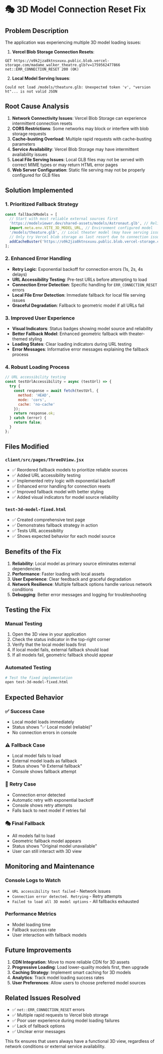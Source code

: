 # 🎭 3D Model Connection Reset Fix

## Problem Description
The application was experiencing multiple 3D model loading issues:

1. **Vercel Blob Storage Connection Resets**:
```
GET https://o9k2jza8ktnsxuxu.public.blob.vercel-storage.com/madame_walker_theatre.glb?v=1759562477866 net::ERR_CONNECTION_RESET 200 (OK)
```

2. **Local Model Serving Issues**:
```
Could not load /models/theature.glb: Unexpected token 'v', "version ht"... is not valid JSON
```

## Root Cause Analysis
1. **Network Connectivity Issues**: Vercel Blob Storage can experience intermittent connection resets
2. **CORS Restrictions**: Some networks may block or interfere with blob storage requests
3. **Cache-busting Overload**: Multiple rapid requests with cache-busting parameters
4. **Service Availability**: Vercel Blob Storage may have intermittent availability issues
5. **Local File Serving Issues**: Local GLB files may not be served with correct MIME types or may return HTML error pages
6. **Web Server Configuration**: Static file serving may not be properly configured for GLB files

## Solution Implemented

### 1. **Prioritized Fallback Strategy**
```javascript
const fallbackModels = [
  // Start with most reliable external sources first
  'https://modelviewer.dev/shared-assets/models/Astronaut.glb', // Reliable external fallback
  import.meta.env.VITE_3D_MODEL_URL, // Environment configured model
  '/models/theature.glb', // Local theater model (may have serving issues)
  // Only try Vercel blob storage as last resort due to connection issues
  addCacheBuster('https://o9k2jza8ktnsxuxu.public.blob.vercel-storage.com/madame_walker_theatre.glb'),
];
```

### 2. **Enhanced Error Handling**
- **Retry Logic**: Exponential backoff for connection errors (1s, 2s, 4s delays)
- **URL Accessibility Testing**: Pre-test URLs before attempting to load
- **Connection Error Detection**: Specific handling for `ERR_CONNECTION_RESET` errors
- **Local File Error Detection**: Immediate fallback for local file serving issues
- **Graceful Degradation**: Fallback to geometric model if all URLs fail

### 3. **Improved User Experience**
- **Visual Indicators**: Status badges showing model source and reliability
- **Better Fallback Model**: Enhanced geometric fallback with theater-themed styling
- **Loading States**: Clear loading indicators during URL testing
- **Error Messages**: Informative error messages explaining the fallback process

### 4. **Robust Loading Process**
```javascript
// URL accessibility testing
const testUrlAccessibility = async (testUrl) => {
  try {
    const response = await fetch(testUrl, { 
      method: 'HEAD',
      mode: 'cors',
      cache: 'no-cache'
    });
    return response.ok;
  } catch (error) {
    return false;
  }
};
```

## Files Modified

### `client/src/pages/ThreeDView.jsx`
- ✅ Reordered fallback models to prioritize reliable sources
- ✅ Added URL accessibility testing
- ✅ Implemented retry logic with exponential backoff
- ✅ Enhanced error handling for connection resets
- ✅ Improved fallback model with better styling
- ✅ Added visual indicators for model source reliability

### `test-3d-model-fixed.html`
- ✅ Created comprehensive test page
- ✅ Demonstrates fallback strategy in action
- ✅ Tests URL accessibility
- ✅ Shows expected behavior for each model source

## Benefits of the Fix

1. **Reliability**: Local model as primary source eliminates external dependencies
2. **Performance**: Faster loading with local assets
3. **User Experience**: Clear feedback and graceful degradation
4. **Network Resilience**: Multiple fallback options handle various network conditions
5. **Debugging**: Better error messages and logging for troubleshooting

## Testing the Fix

### Manual Testing
1. Open the 3D view in your application
2. Check the status indicator in the top-right corner
3. Verify that the local model loads first
4. If local model fails, external fallback should load
5. If all models fail, geometric fallback should appear

### Automated Testing
```bash
# Test the fixed implementation
open test-3d-model-fixed.html
```

## Expected Behavior

### ✅ **Success Case**
- Local model loads immediately
- Status shows "✅ Local model (reliable)"
- No connection errors in console

### ⚠️ **Fallback Case**
- Local model fails to load
- External model loads as fallback
- Status shows "🌐 External fallback"
- Console shows fallback attempt

### 🔄 **Retry Case**
- Connection error detected
- Automatic retry with exponential backoff
- Console shows retry attempts
- Falls back to next model if retries fail

### 🎭 **Final Fallback**
- All models fail to load
- Geometric fallback model appears
- Status shows "Original model unavailable"
- User can still interact with 3D view

## Monitoring and Maintenance

### Console Logs to Watch
- `URL accessibility test failed` - Network issues
- `Connection error detected. Retrying` - Retry attempts
- `Failed to load all 3D model options` - All fallbacks exhausted

### Performance Metrics
- Model loading time
- Fallback success rate
- User interaction with fallback models

## Future Improvements

1. **CDN Integration**: Move to more reliable CDN for 3D assets
2. **Progressive Loading**: Load lower-quality models first, then upgrade
3. **Caching Strategy**: Implement smart caching for 3D models
4. **Analytics**: Track model loading success rates
5. **User Preferences**: Allow users to choose preferred model sources

## Related Issues Resolved

- ✅ `net::ERR_CONNECTION_RESET` errors
- ✅ Multiple rapid requests to Vercel blob storage
- ✅ Poor user experience during model loading failures
- ✅ Lack of fallback options
- ✅ Unclear error messages

This fix ensures that users always have a functional 3D view, regardless of network conditions or external service availability.
